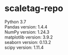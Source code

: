 # scaletag-repo

Python 3.7 \
Pandas version: 1.4.4 \
NumPy version: 1.24.3 \
matplotlib version: 3.9.2 \
seaborn version: 0.13.2 \
scipy version: 1.11.4 
